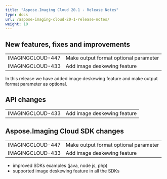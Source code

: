 ```yaml
---
title: "Aspose.Imaging Cloud 20.1 - Release Notes"
type: docs
url: /aspose-imaging-cloud-20-1-release-notes/
weight: 10
---
```


## **New features, fixes and improvements**
|     |     |
| --- | --- |
|IMAGINGCLOUD-447|Make output format optional parameter|
|IMAGINGCLOUD-433|Add image deskewing feature|

In this release we have added image deskewing feature and make output format parameter as optional. 

## **API changes**
|     |     |
| --- | --- |
|IMAGINGCLOUD-433|Add image deskewing feature|

## **Aspose.Imaging Cloud SDK changes**
|     |     |
| --- | --- |
|IMAGINGCLOUD-447|Make output format optional parameter|
|IMAGINGCLOUD-433|Add image deskewing feature|

- improved SDKs examples (java, node js, php)
- supported image deskewing feature in all the SDKs
